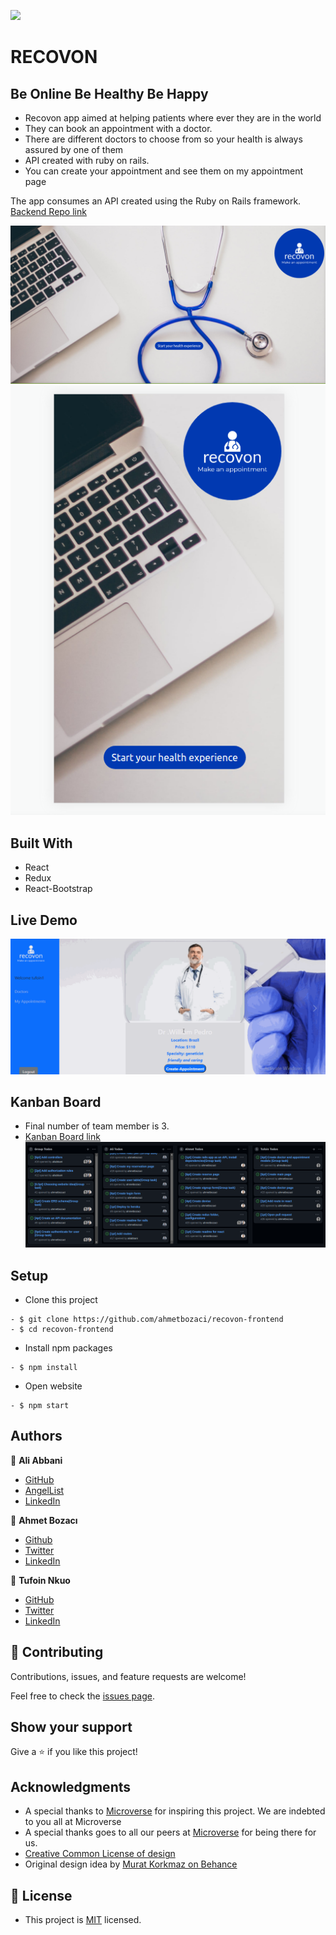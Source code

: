 [![](https://img.shields.io/badge/Microverse-blueviolet)](https://www.microverse.org/?grsf=04r25h)

# RECOVON 

## Be Online Be Healthy Be Happy

- Recovon app aimed at helping patients where ever they are in the world
- They can book an appointment with a doctor.
- There are different doctors to choose from so your health is always assured by one of them
- API created with ruby on rails.
- You can create your appointment and see them on my appointment page

The app consumes an API created using the Ruby on Rails framework. 
[Backend Repo link](https://github.com/ahmetbozaci/recovon-backend)  

<!-- Add screenshot, add description of website etc-->
![](desktop-version.png)
![](mobile-version.png)
## Built With

- React
- Redux
- React-Bootstrap

## Live Demo

![demo video](demo.gif)

## Kanban Board
- Final number of team member is 3.
- [Kanban Board link](https://github.com/ahmetbozaci/recovon-backend/projects/1)
![](kanbanboard.png)
## Setup
- Clone this project
```
- $ git clone https://github.com/ahmetbozaci/recovon-frontend
- $ cd recovon-frontend
```
- Install npm packages
```
- $ npm install
```
- Open website
```
- $ npm start
```
## Authors

👤 **Ali Abbani**
- [GitHub](https://github.com/aliabbani)
- [AngelList](https://angel.co/u/ali-abbani)
- [LinkedIn](https://www.linkedin.com/in/ali-abbani-8b6246150/)

👤 **Ahmet Bozacı**
- [Github](https://github.com/ahmetbozaci)
- [Twitter](https://twitter.com/ahmtbozaci)
- [LinkedIn](https://www.linkedin.com/in/ahmetbozaci/)

👤 **Tufoin Nkuo**
- [GitHub](https://github.com/tufoinnkuo10)
- [Twitter](https://twitter.com/itztenten)
- [LinkedIn](https://www.linkedin.com/in/tufoin-nkuo-3b272320b)


## 🤝 Contributing

Contributions, issues, and feature requests are welcome!

Feel free to check the [issues page](../../issues/).

## Show your support

Give a ⭐️ if you like this project!

## Acknowledgments

- A special thanks to [Microverse](https://www.microverse.org/?grsf=04r25h) for inspiring this project. We are indebted to you all at Microverse
- A special thanks goes to all our peers at [Microverse](https://www.microverse.org/?grsf=04r25h) for being there for us.
- [Creative Common License of design](https://creativecommons.org/licenses/by-nc/4.0/)
- Original design idea by [Murat Korkmaz on Behance](https://www.behance.net/gallery/26425031/Vespa-Responsive-Redesign)


## 📝 License

* This project is [MIT](./LICENSE) licensed.

